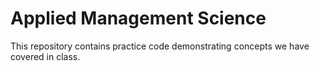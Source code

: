 # Applied Management Science

This repository contains practice code demonstrating concepts we have covered in class. 
